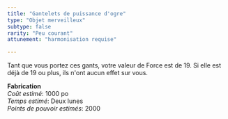 ```yaml
---
title: "Gantelets de puissance d'ogre"
type: "Objet merveilleux"
subtype: false
rarity: "Peu courant"
attunement: "harmonisation requise"

---
```

Tant que vous portez ces gants, votre valeur de Force est de 19. Si elle est déjà de 19 ou plus, ils n'ont aucun effet sur vous.  

**Fabrication**  
*Coût estimé*: 1000 po  
*Temps estimé*: Deux lunes  
*Points de pouvoir estimés*: 2000      

